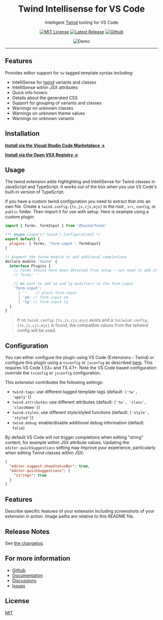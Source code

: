 <div align="center">

# Twind Intellisense for VS Code

Intelligent [Twind](https://twind.dev) tooling for VS Code

[![MIT License](https://flat.badgen.net/github/license/tw-in-js/vscode-twind-intellisense)](https://github.com/tw-in-js/vscode-twind-intellisense/blob/main/LICENSE)
[![Latest Release](https://vsmarketplacebadge.apphb.com/version/sastan.twind-intellisense.svg)](https://marketplace.visualstudio.com/items?itemName=sastan.twind-intellisense)
[![Github](https://flat.badgen.net/badge/icon/tw-in-js%2Fvscode-twind-intellisense?icon=github&label)](https://github.com/tw-in-js/vscode-twind-intellisense)

![Demo](https://raw.githubusercontent.com/tw-in-js/vscode-twind-intellisense/main/assets/demo.gif)

</div>

---

## Features

Provides editor support for `tw` tagged template syntax including:

- IntelliSense for [twind](https://twind.dev) variants and classes
- IntelliSense within JSX attributes
- Quick info hovers
- Details about the generated CSS
- Support for grouping of variants and classes
- Warnings on unknown classes
- Warnings on unknown theme values
- Warnings on unknown variants

## Installation

**[Install via the Visual Studio Code Marketplace →](https://marketplace.visualstudio.com/items?itemName=sastan.twind-intellisense)**

**[Install via the Open VSX Registry →](https://open-vsx.org/extension/sastan/twind-intellisense)**

## Usage

The twind extension adds highlighting and IntelliSense for Twind classes in JavaScript and TypeScript. It works out of the box when you use VS Code's built-in version of TypeScript.

If you have a custom twind configuration you need to extract that into an own file. Create a `twind.config.{ts,js,cjs,mjs}` in the root , `src`, `config`, or `public` folder. Then import it for use with setup. Here is example using a custom plugin:

```js
import { forms, formInput } from '@twind/forms'

/** @type {import('twind').Configuration} */
export default {
  plugins: { forms, 'form-input': formInput}
}

// Augment the twind module to add addtional completions
declare module 'twind' {
  interface Plugins {
    // forms should have been detected from setup – not need to add it
    // forms: ''

    // We want to add sm and lg modifiers to the form-input
    'form-input':
      | ''    // plain form-input
      | 'sm' // form-input-sm
      | 'lg' // form-input-lg
  }
}
```

> If no `twind.config.{ts,js,cjs,mjs}` exists and a `tailwind.config.{ts,js,cjs,mjs}` is found, the compatible values from the tailwind config will be used.

## Configuration

You can either configure the plugin using VS Code (Extensions - Twind) or configure this plugin using a `tsconfig` or `jsconfig` as described [here](https://github.com/tw-in-js/typescript-plugin/#with-vs-code). This requires VS Code 1.53+ and TS 4.1+. Note the VS Code based configuration override the `tsconfig` or `jsconfig` configuration.

This extension contributes the following settings:

- `twind.tags`: use different tagged template tags (default: `['tw', 'apply']`)
- `twind.attributes`: use different attributes (default: `['tw', 'class', 'className']`)
- `twind.styles`: use different style/styled functions (default: `['style', 'styled']`)
- `twind.debug`: enable/disable additional debug information (default: `false`)

By default VS Code will not trigger completions when editing "string" content, for example within JSX attribute values. Updating the `editor.quickSuggestions` setting may improve your experience, particularly when editing Twind classes within JSX:

```json
{
  "editor.suggest.showStatusBar": true,
  "editor.quickSuggestions": {
    "strings": true
  }
}
```

## Features

Describe specific features of your extension including screenshots of your extension in action. Image paths are relative to this README file.

## Release Notes

See [the changelog](https://github.com/tw-in-js/vscode-twind-intellisense/blob/main/CHANGELOG.md).

## For more information

- [Github](https://github.com/tw-in-js/twind)
- [Documentation](https://twind.dev)
- [Discussions](https://github.com/tw-in-js/twind/discussions)
- [Issues](https://github.com/tw-in-js/vscode-twind-intellisense/issues)

## License

[MIT](https://github.com/tw-in-js/vscode-twind-intellisense/blob/main/LICENSE)
